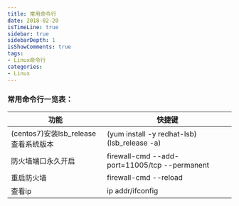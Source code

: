 ```yaml
---
title: 常用命令行
date: 2018-02-20
isTimeLine: true
sidebar: true
sidebarDepth: 1
isShowComments: true
tags:
- Linux命令行
categories:
- Linux
---
```


### 常用命令行一览表：

| 功能                                |   快捷键                             | 
| ---------------------------------  | ----------------------------------- |
|(centos7)安装lsb_release 查看系统版本  | (yum install -y redhat-lsb) (lsb_release -a) |
|     防火墙端口永久开启   | firewall-cmd --add-port=11005/tcp --permanent  |
|     重启防火墙    | firewall-cmd --reload  |
|查看ip|ip addr/ifconfig|